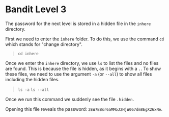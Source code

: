 # Bandit Level 3

The password for the next level is stored in a hidden file in the `inhere` directory.

First we need to enter the `inhere` folder.  To do this, we use the command `cd` which stands for "change directory".
> `cd inhere`

Once we enter the `inhere` directory, we use `ls` to list the files and no files are found. This is because the file is hidden, as it begins with a `.`. To show these files, we need to use the argument `-a` (or `--all`) to show all files including the hidden files.
> `ls -a`
> `ls --all`

Once we run this command we suddenly see the file `.hidden`.

Opening this file reveals the password: `2EW7BBsr6aMMoJ2HjW067dm8EgX26xNe`.
